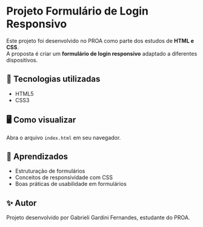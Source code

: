 # Projeto Formulário de Login Responsivo
Este projeto foi desenvolvido no PROA como parte dos estudos de **HTML e CSS**.  
A proposta é criar um **formulário de login responsivo** adaptado a diferentes dispositivos.

## 🚀 Tecnologias utilizadas
- HTML5
- CSS3

## 🖥️ Como visualizar
Abra o arquivo `index.html` em seu navegador.

## 📌 Aprendizados
- Estruturação de formulários
- Conceitos de responsividade com CSS
- Boas práticas de usabilidade em formulários

## ✨ Autor
Projeto desenvolvido por Gabrieli Gardini Fernandes, estudante do PROA.
